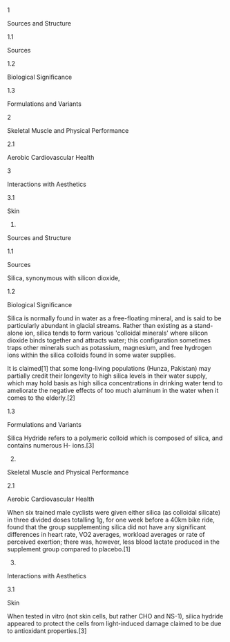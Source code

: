 1

Sources and Structure

1.1

Sources

1.2

Biological Significance

1.3

Formulations and Variants

2

Skeletal Muscle and Physical Performance

2.1

Aerobic Cardiovascular Health

3

Interactions with Aesthetics

3.1

Skin

1.

Sources and Structure

1.1

Sources

Silica, synonymous with silicon dioxide,

1.2

Biological Significance

Silica is normally found in water as a free-floating mineral, and is said to be particularly abundant in glacial streams. Rather than existing as a stand-alone ion, silica tends to form various 'colloidal minerals' where silicon dioxide binds together and attracts water; this configuration sometimes traps other minerals such as potassium, magnesium, and free hydrogen ions within the silica colloids found in some water supplies.

It is claimed[1] that some long-living populations (Hunza, Pakistan) may partially credit their longevity to high silica levels in their water supply, which may hold basis as high silica concentrations in drinking water tend to ameliorate the negative effects of too much aluminum in the water when it comes to the elderly.[2]

1.3

Formulations and Variants

Silica Hydride refers to a polymeric colloid which is composed of silica, and contains numerous H- ions.[3]

2.

Skeletal Muscle and Physical Performance

2.1

Aerobic Cardiovascular Health

When six trained male cyclists were given either silica (as colloidal silicate) in three divided doses totalling 1g, for one week before a 40km bike ride, found that the group supplementing silica did not have any significant differences in heart rate, VO2 averages, workload averages or rate of perceived exertion; there was, however, less blood lactate produced in the supplement group compared to placebo.[1]

3.

Interactions with Aesthetics

3.1

Skin

When tested in vitro (not skin cells, but rather CHO and NS-1), silica hydride appeared to protect the cells from light-induced damage claimed to be due to antioxidant properties.[3]

